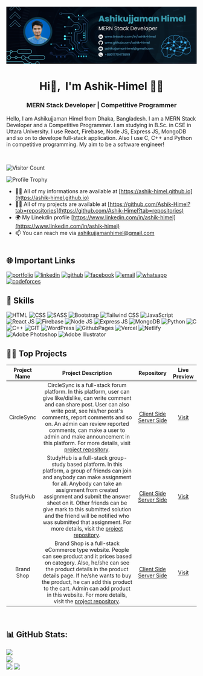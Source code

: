 ![Banner](banner.png)
<h1 align="center">Hi👋, &nbsp;I'm Ashik-Himel 👨‍💻</h1>
<h3 align="center">MERN Stack Developer | Competitive Programmer</h3>
<p>Hello, I am Ashikujjaman Himel from Dhaka, Bangladesh. I am a MERN Stack Developer and a Competitive Programmer. I am studying in B.Sc. in CSE in Uttara University. I use React, Firebase, Node JS, Express JS, MongoDB and so on to develope full-stack application. Also I use C, C++ and Python in competitive programming. My aim to be a software engineer!</p>
<br />

![Visitor Count](https://visitcount.itsvg.in/api?id=Ashik-Himel&icon=7&color=1)
<br />

![Profile Trophy](https://github-profile-trophy.vercel.app/?username=Ashik-Himel&theme=onestar)

- 🧛‍♂️ All of my informations are available at [https://ashik-himel.github.io](https://ashik-himel.github.io)
- 👨‍💻 All of my projects are available at [https://github.com/Ashik-Himel?tab=repositories](https://github.com/Ashik-Himel?tab=repositories)
- 🌍 My Linekdin profile [https://www.linkedin.com/in/ashik-himel](https://www.linkedin.com/in/ashik-himel)
- 📫 You can reach me via [ashikujjamanhimel@gmail.com](mailto:ashikujjamanhimel@gmail.com)
<br /><br />

## 🌐 Important Links
[![portfolio](https://img.shields.io/badge/Portfolio-100000?style=for-the-badge&logo=googlechrome&logoColor=dd5144&labelColor=ffebe9&color=dd5144)](https://ashik-himel.github.io)
[![linkedin](https://img.shields.io/badge/Linkedin-100000?style=for-the-badge&logo=Linkedin&logoColor=0072b1&labelColor=ddf2fc&color=0072b1)](https://www.linkedin.com/in/ashik-himel)
[![github](https://img.shields.io/badge/Github-100000?style=for-the-badge&logo=Github&logoColor=000000&labelColor=e3e3e3&color=000000)](https://github.com/Ashik-Himel)
[![facebook](https://img.shields.io/badge/Facebook-100000?style=for-the-badge&logo=Facebook&logoColor=4267B2&labelColor=e2ebfe&color=4267B2)](https://www.facebook.com/ashikujjaman.himel)
[![email](https://img.shields.io/badge/Email-100000?style=for-the-badge&logo=mailgun&logoColor=F06B66&labelColor=ffe2e2&color=F06B66)](mailto:ashikujjamanhimel@gmail.com)
[![whatsapp](https://img.shields.io/badge/WhatsApp-100000?style=for-the-badge&logo=whatsapp&logoColor=25D366&labelColor=ddf9e7&color=25D366)](https://wa.me/+8801770473899)
[![codeforces](https://img.shields.io/badge/Codeforces-100000?style=for-the-badge&logo=codeforces&logoColor=B61F25&labelColor=ffdedf&color=B61F25)](https://codeforces.com/profile/Ashik-Himel)
<br />

## 🚀 Skills
![HTML](https://img.shields.io/badge/HTML-%23E34F26.svg?style=flat&logo=html5&logoColor=white)
![CSS](https://img.shields.io/badge/CSS-%231572B6.svg?style=flat&logo=css3&logoColor=white)
![SASS](https://img.shields.io/badge/SASS-hotpink.svg?style=flat&logo=SASS&logoColor=white)
![Bootstrap](https://img.shields.io/badge/Bootstrap-%238511FA.svg?style=flat&logo=bootstrap&logoColor=white)
![Tailwind CSS](https://img.shields.io/badge/Tailwind_CSS-%2338B2AC.svg?style=flat&logo=tailwind-css&logoColor=white)
![JavaScript](https://img.shields.io/badge/JavaScript-%23323330.svg?style=flat&logo=javascript&logoColor=%23F7DF1E)
![React JS](https://img.shields.io/badge/React_JS-%2320232a.svg?style=flat&logo=react&logoColor=%2361DAFB)
![Firebase](https://img.shields.io/badge/Firebase-%23039BE5.svg?style=flat&logo=firebase)
![Node JS](https://img.shields.io/badge/Node_JS-6DA55F?style=flat&logo=node.js&logoColor=white)
![Express JS](https://img.shields.io/badge/Express_JS-%23404d59.svg?style=flat&logo=express&logoColor=%2361DAFB)
![MongoDB](https://img.shields.io/badge/MongoDB-%234ea94b.svg?style=flat&logo=mongodb&logoColor=white)
![Python](https://img.shields.io/badge/Python-3670A0?style=flat&logo=python&logoColor=ffdd54)
![C](https://img.shields.io/badge/C-%2300599C.svg?style=flat&logo=c&logoColor=white)
![C++](https://img.shields.io/badge/C++-%2300599C.svg?style=flat&logo=c%2B%2B&logoColor=white)
![GIT](https://img.shields.io/badge/Git-fc6d26?style=flat&logo=git&logoColor=white)
![WordPress](https://img.shields.io/badge/WordPress-%23117AC9.svg?style=flat&logo=WordPress&logoColor=white)
![GithubPages](https://img.shields.io/badge/Github_Pages-121013?style=flat&logo=github&logoColor=white)
![Vercel](https://img.shields.io/badge/Vercel-%23000000.svg?style=flat&logo=vercel&logoColor=white)
![Netlify](https://img.shields.io/badge/Netlify-%23000000.svg?style=flat&logo=netlify&logoColor=#00C7B7)
![Adobe Photoshop](https://img.shields.io/badge/Adobe_Photoshop-%2331A8FF.svg?style=flat&logo=adobe%20photoshop&logoColor=white)
![Adobe Illustrator](https://img.shields.io/badge/Adobe_Illustrator-%23FF9A00.svg?style=flat&logo=adobe%20illustrator&logoColor=white) 
<br />

## 👨‍💻 Top Projects
| **Project Name** |                                                                                                                                                                                               **Project Description**                                                                                                                                                                                              |      **Repository**     | **Live Preview** |
|:----------------:|:------------------------------------------------------------------------------------------------------------------------------------------------------------------------------------------------------------------------------------------------------------------------------------------------------------------------------------------------------------------------------------------------------------------:|:-----------------------:|:----------------:|
|    CircleSync    | CircleSync is a full-stack forum platform. In this platform, user can give like/dislike, can write comment and can share post. User can also write post, see his/her post's comments, report comments and so on. An admin can review reported comments, can make a user to admin and make announcement in this platform. For more details, visit [project repository](https://github.com/Ashik-Himel/circle-sync-client).                                           | [Client Side](https://github.com/Ashik-Himel/circle-sync-client) [Server Side](https://github.com/Ashik-Himel/circle-sync-server) |       [Visit](https://circle-sync-1.web.app)      |
|     StudyHub     | StudyHub is a full-stack group-study based platform. In this platform, a group of friends can join and anybody can make assignment for all. Anybody can take an assignment from created assignment and submit the answer sheet on it. Other friends can be give mark to this submitted solution and the friend will be notified who was submitted that assignment. For more details, visit the [project repository](https://github.com/Ashik-Himel/study-hub-client). | [Client Side](https://github.com/Ashik-Himel/study-hub-client) [Server Side](https://github.com/Ashik-Himel/study-hub-server) |       [Visit](https://study-hub-1.web.app)      |
|    Brand Shop    | Brand Shop is a full-stack eCommerce type website. People can see product and it prices based on category. Also, he/she can see the product details in the product details page. If he/she wants to buy the product, he can add this product to the cart. Admin can add product in this website. For more details, visit the [project repository](https://github.com/Ashik-Himel/brand-shop-client).                                                                   | [Client Side](https://github.com/Ashik-Himel/brand-shop-client) [Server Side](https://github.com/Ashik-Himel/brand-shop-server) |       [Visit](https://brand-shop-1.web.app)      |
<br/>

## 📊 GitHub Stats:
![](http://github-profile-summary-cards.vercel.app/api/cards/profile-details?username=Ashik-Himel&theme=midnight_purple)<br/>
![](https://github-readme-streak-stats.herokuapp.com?user=Ashik-Himel&theme=midnight-purple&hide_border=true&date_format=j%20M%5B%20Y%5D&card_width=700)<br/>
![](http://github-profile-summary-cards.vercel.app/api/cards/stats?username=Ashik-Himel&theme=midnight_purple) 
![](http://github-profile-summary-cards.vercel.app/api/cards/repos-per-language?username=Ashik-Himel&theme=midnight_purple)